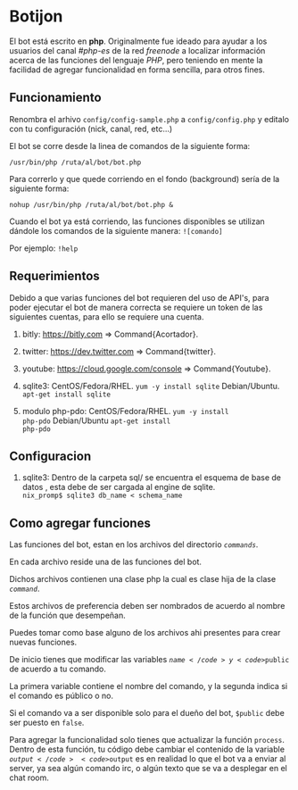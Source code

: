 Botijon
============

El bot está escrito en __php__. Originalmente fue ideado para ayudar a los usuarios del canal _#php-es_ de la red _freenode_ a localizar información acerca de las funciones del lenguaje _PHP_, pero teniendo en 
mente la facilidad de agregar funcionalidad en forma sencilla, para otros fines.

Funcionamiento
-----------------------

Renombra el arhivo <code>config/config-sample.php</code> a <code>config/config.php</code> y editalo con tu configuración (nick, canal, red, etc...)

El bot se corre desde la linea de comandos de la siguiente forma:

<code>/usr/bin/php /ruta/al/bot/bot.php</code> 

Para correrlo y que quede corriendo en el fondo (background) sería de la siguiente forma:

<code>nohup /usr/bin/php /ruta/al/bot/bot.php &</code>

Cuando el bot ya está corriendo, las funciones disponibles se utilizan dándole los comandos
de la siguiente manera:
<code>![comando]</code>

Por ejemplo:  <code>!help</code>

Requerimientos
-----------------------------------

Debido a que varias funciones del bot requieren del uso de API's, para poder ejecutar el bot de manera correcta se requiere un token de las siguientes cuentas, para ello se requiere una cuenta.

1. bitly: 		https://bitly.com => Command{Acortador}.
2. twitter: 	https://dev.twitter.com => Command{twitter}.
3. youtube:	https://cloud.google.com/console => Command{Youtube}.

4. sqlite3:
CentOS/Fedora/RHEL.
<code>yum -y install sqlite</code>
Debian/Ubuntu.
<code>apt-get install sqlite</code>

5. modulo php-pdo:
CentOS/Fedora/RHEL.
<code>yum -y install php-pdo</code>
Debian/Ubuntu
<code>apt-get install php-pdo</code>
		

Configuracion
-----------------------------------
1. sqlite3:
Dentro de la carpeta sql/ se encuentra el esquema de base de datos , esta debe de ser cargada al engine de sqlite.
<code> nix_promp$ sqlite3 db_name < schema_name </code>

Como agregar funciones 
-----------------------------------

Las funciones del bot, estan en los archivos del directorio <code>_commands_</code>.

En cada archivo reside una de las funciones del bot.

Dichos archivos contienen una clase php la cual es clase hija de la clase <code>_command_</code>.

Estos archivos de preferencia deben ser nombrados de acuerdo al nombre de la función que desempeñan.

Puedes tomar como base alguno de los archivos ahi presentes para crear nuevas funciones.

De inicio tienes que modificar las variables <code>$name</code> y <code>$public</code> de acuerdo a tu comando.

La primera variable contiene el nombre del comando, y la segunda indica si el comando es público o no.

Si el comando va a ser disponible solo para el dueño del bot, <code>$public</code> debe ser puesto en <code>false</code>.

Para agregar la funcionalidad solo tienes que actualizar la función <code>process</code>.
Dentro de esta función, tu código debe cambiar el contenido de la variable <code>$output</code><code>$output</code> es en realidad lo que el bot va a enviar al server, ya sea algún comando irc, o algún texto que se va a desplegar en el chat room.
